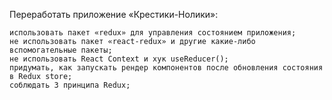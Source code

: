 Переработать приложение «Крестики-Нолики»:

    использовать пакет «redux» для управления состоянием приложения;
    не использовать пакет «react-redux» и другие какие-либо вспомогательные пакеты;
    не использовать React Context и хук useReducer();
    придумать, как запускать рендер компонентов после обновления состояния в Redux store;
    соблюдать 3 принципа Redux;

